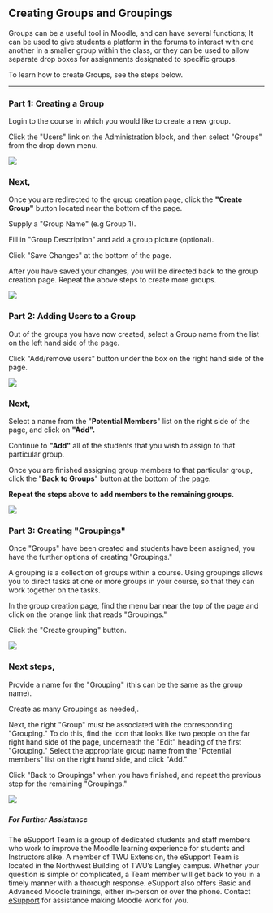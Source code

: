 ## Creating Groups and Groupings 

Groups can be a useful tool in Moodle, and can have several functions; It can be used to give students a platform in the forums to interact with one another in a smaller group within the class, or they can be used to allow separate drop boxes for assignments designated to specific groups.

To learn how to create Groups, see the steps below.

---

### Part 1: Creating a Group

Login to the course in which you would like to create a new group.

Click the "Users" link on the Administration block, and then select "Groups" from the drop down menu.

![](/assets/part-1--creating-a-group.png)

  

### Next,

Once you are redirected to the group creation page, click the **"Create Group"** button located near the bottom of the page.

Supply a "Group Name" \(e.g Group 1\).

Fill in "Group Description" and add a group picture \(optional\).

Click "Save Changes" at the bottom of the page.

After you have saved your changes, you will be directed back to the group creation page. Repeat the above steps to create more groups.

![](/assets/next-.png)

  

###  

### Part 2: Adding Users to a Group

Out of the groups you have now created, select a Group name from the list on the left hand side of the page.

Click "Add/remove users" button under the box on the right hand side of the page.

![](/assets/part-2--adding-users-to-a-group.png)

  


### Next,

Select a name from the "**Potential Members**" list on the right side of the page, and click on **"Add".**

Continue to **"Add"** all of the students that you wish to assign to that particular group.

Once you are finished assigning group members to that particular group, click the "**Back to Groups**" button at the bottom of the page.

**Repeat the steps above to add members to the remaining groups.**

![](/assets/next-1.png)

  

###  

### Part 3: Creating "Groupings"

Once "Groups" have been created and students have been assigned, you have the further options of creating "Groupings."

A grouping is a collection of groups within a course. Using groupings allows you to direct tasks at one or more groups in your course, so that they can work together on the tasks.

In the group creation page, find the menu bar near the top of the page and click on the orange link that reads "Groupings."

Click the "Create grouping" button.

![](/assets/part-3--creating--groupings-.png)

  


###  

### Next steps,

Provide a name for the "Grouping" \(this can be the same as the group name\).

Create as many Groupings as needed,.

Next, the right "Group" must be associated with the corresponding "Grouping." To do this, find the icon that looks like two people on the far right hand side of the page, underneath the "Edit" heading of the first "Grouping." Select the appropriate group name from the "Potential members" list on the right hand side, and click "Add."

Click "Back to Groupings" when you have finished, and repeat the previous step for the remaining "Groupings."

![](/assets/next-steps-.png)

  


##### 

##### For Further Assistance

The eSupport Team is a group of dedicated students and staff members who work to improve the Moodle learning experience for students and Instructors alike. A member of TWU Extension, the eSupport Team is located in the Northwest Building of TWU’s Langley campus. Whether your question is simple or complicated, a Team member will get back to you in a timely manner with a thorough response. eSupport also offers Basic and Advanced Moodle trainings, either in-person or over the phone. Contact [eSupport](https://trinitywestern.teamdynamix.com/TDClient/Requests/ServiceDet?ID=16141) for assistance making Moodle work for you.

